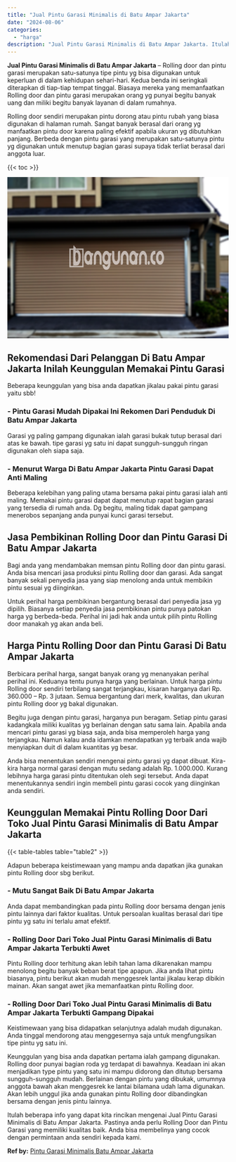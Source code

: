 ```yaml
---
title: "Jual Pintu Garasi Minimalis di Batu Ampar Jakarta"
date: "2024-08-06"
categories: 
  - "harga"
description: "Jual Pintu Garasi Minimalis di Batu Ampar Jakarta. Itulah beberapa info yang dapat kita rincikan mengenai Jual Pintu Garasi Minimalis di Batu Ampar Jakarta...."
---
```


**Jual Pintu Garasi Minimalis di Batu Ampar Jakarta** – Rolling door dan pintu garasi merupakan satu-satunya tipe pintu yg bisa digunakan untuk keperluan di dalam kehidupan sehari-hari. Kedua benda ini seringkali diterapkan di tiap-tiap tempat tinggal. Biasaya mereka yang memanfaatkan Rolling door dan pintu garasi merupakan orang yg punyai begitu banyak uang dan miliki begitu banyak layanan di dalam rumahnya.

Rolling door sendiri merupakan pintu dorong atau pintu rubah yang biasa digunakan di halaman rumah. Sangat banyak berasal dari orang yg manfaatkan pintu door karena paling efektif apabila ukuran yg dibutuhkan panjang. Berbeda dengan pintu garasi yang merupakan satu-satunya pintu yg digunakan untuk menutup bagian garasi supaya tidak terliat berasal dari anggota luar.

{{< toc >}}

![Jual Pintu Garasi Minimalis di Batu Ampar Jakarta](/images/pintu-garasi-50.png)

## Rekomendasi Dari Pelanggan Di Batu Ampar Jakarta Inilah Keunggulan Memakai Pintu Garasi

Beberapa keunggulan yang bisa anda dapatkan jikalau pakai pintu garasi yaitu sbb!

### \- Pintu Garasi Mudah Dipakai Ini Rekomen Dari Penduduk Di Batu Ampar Jakarta

Garasi yg paling gampang digunakan ialah garasi bukak tutup berasal dari atas ke bawah. tipe garasi yg satu ini dapat sungguh-sungguh ringan digunakan oleh siapa saja.

### \- Menurut Warga Di Batu Ampar Jakarta Pintu Garasi Dapat Anti Maling

Beberapa kelebihan yang paling utama bersama pakai pintu garasi ialah anti maling. Memakai pintu garasi dapat dapat menutup rapat bagian garasi yang tersedia di rumah anda. Dg begitu, maling tidak dapat gampang menerobos sepanjang anda punyai kunci garasi tersebut.

## Jasa Pembikinan Rolling Door dan Pintu Garasi Di Batu Ampar Jakarta

Bagi anda yang mendambakan memsan pintu Rolling door dan pintu garasi. Anda bisa mencari jasa produksi pintu Rolling door dan garasi. Ada sangat banyak sekali penyedia jasa yang siap menolong anda untuk membikin pintu sesuai yg diinginkan.

Untuk perihal harga pembikinan bergantung berasal dari penyedia jasa yg dipilih. Biasanya setiap penyedia jasa pembikinan pintu punya patokan harga yg berbeda-beda. Perihal ini jadi hak anda untuk pilih pintu Rolling door manakah yg akan anda beli.

## Harga Pintu Rolling Door dan Pintu Garasi Di Batu Ampar Jakarta

Berbicara perihal harga, sangat banyak orang yg menanyakan perihal perihal ini. Keduanya tentu punya harga yang berlainan. Untuk harga pintu Rolling door sendiri terbilang sangat terjangkau, kisaran harganya dari Rp. 360.000 – Rp. 3 jutaan. Semua bergantung dari merk, kwalitas, dan ukuran pintu Rolling door yg bakal digunakan.

Begitu juga dengan pintu garasi, harganya pun beragam. Setiap pintu garasi kadangkala miliki kualitas yg berlainan dengan satu sama lain. Apabila anda mencari pintu garasi yg biasa saja, anda bisa memperoleh harga yang terjangkau. Namun kalau anda idamkan mendapatkan yg terbaik anda wajib menyiapkan duit di dalam kuantitas yg besar.

Anda bisa menentukan sendiri mengenai pintu garasi yg dapat dibuat. Kira-kira harga normal garasi dengan mutu sedang adalah Rp. 1.000.000. Kurang lebihnya harga garasi pintu ditentukan oleh segi tersebut. Anda dapat menentukannya sendiri ingin membeli pintu garasi cocok yang diinginkan anda sendiri.

## Keunggulan Memakai Pintu Rolling Door Dari Toko Jual Pintu Garasi Minimalis di Batu Ampar Jakarta

{{< table-tables table="table2" >}}

Adapun beberapa keistimewaan yang mampu anda dapatkan jika gunakan pintu Rolling door sbg berikut.

### \- Mutu Sangat Baik Di Batu Ampar Jakarta

Anda dapat membandingkan pada pintu Rolling door bersama dengan jenis pintu lainnya dari faktor kualitas. Untuk persoalan kualitas berasal dari tipe pintu yg satu ini terlalu amat efektif.

### \- Rolling Door Dari Toko Jual Pintu Garasi Minimalis di Batu Ampar Jakarta Terbukti Awet

Pintu Rolling door terhitung akan lebih tahan lama dikarenakan mampu menolong begitu banyak beban berat tipe apapun. Jika anda lihat pintu biasanya, pintu berikut akan mudah menggesrek lantai jikalau kerap dibikin mainan. Akan sangat awet jika memanfaatkan pintu Rolling door.

### \- Rolling Door Dari Toko Jual Pintu Garasi Minimalis di Batu Ampar Jakarta Terbukti Gampang Dipakai

Keistimewaan yang bisa didapatkan selanjutnya adalah mudah digunakan. Anda tinggal mendorong atau menggesernya saja untuk mengfungsikan tipe pintu yg satu ini.

Keunggulan yang bisa anda dapatkan pertama ialah gampang digunakan. Rolling door punyai bagian roda yg terdapat di bawahnya. Keadaan ini akan menjadikan type pintu yang satu ini mampu didorong dan ditutup bersama sungguh-sungguh mudah. Berlainan dengan pintu yang dibukak, umumnya anggota bawah akan menggesrek ke lantai bilamana udah lama digunakan. Akan lebih unggul jika anda gunakan pintu Rolling door dibandingkan bersama dengan jenis pintu lainnya.

Itulah beberapa info yang dapat kita rincikan mengenai Jual Pintu Garasi Minimalis di Batu Ampar Jakarta. Pastinya anda perlu Rolling Door dan Pintu Garasi yang memiliki kualitas baik. Anda bisa membelinya yang cocok dengan permintaan anda sendiri kepada kami.

**Ref by:** [Pintu Garasi Minimalis Batu Ampar Jakarta](https://id.wikipedia.org/wiki/Pintu)
